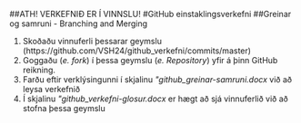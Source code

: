 ##ATH! VERKEFNIÐ ER Í VINNSLU!
#GitHub einstaklingsverkefni
##Greinar og samruni - Branching and Merging
<ol>
 <li>Skoðaðu vinnuferli þessarar geymslu 
 	(https://github.com/VSH24/github_verkefni/commits/master)
 </li>
 <li>Goggaðu (<i>e. fork</i>) í þessa geymslu (<i>e. Repository</i>) yfir á þinn GitHub reikning.</li>
 <li>Farðu eftir verklýsingunni í skjalinu <i>"github_greinar-samruni.docx</i> við að leysa verkefnið</li>
 <li>Í skjalinu <i> "github_verkefni-glosur.docx </i> er hægt að sjá vinnuferlið við að stofna þessa geymslu</li>
</ol>
